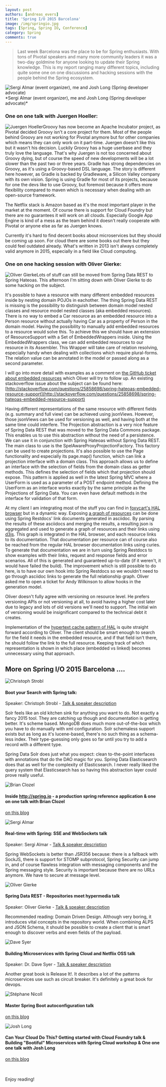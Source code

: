 ```yaml
---
layout: post
authors: [andreas_evers]
title: 'Spring I/O 2015 Barcelona'
image: /img/springio.jpg
tags: [Spring, Spring IO, Conference]
category: Spring
comments: true
---
```


>Last week Barcelona was the place to be for Spring enthusiasts. With tons of Pivotal speakers and many more community leaders it was a two-day goldmine for anyone looking to update their Spring knowledge. This is my report ranging many different topics, including quite some one on one discussions and hacking sessions with the people behind the Spring ecosystem.

<img class="image fit" src="{{ '/img/SpringIO2015/sergi-andreas-josh.jpg' | prepend: site.baseurl }}" alt="Sergi Almar (event organizer), me and Josh Long (Spring developer advocate)" />
*Sergi Almar (event organizer), me and Josh Long (Spring developer advocate)*

### One on one talk with Juergen Hoeller:

<span class="image left small"><img class="p-image" alt="Juergen Hoeller" src="{{ '/img/SpringIO2015/juergen-hoeller.jpeg' | prepend: site.baseurl }}"></span>Groovy has now become an Apache Incubator project, as Pivotal decided Groovy isn't a core project for them. Most of the people behind Groovy are not working for Pivotal anymore but for other companies which means they can only work on it part-time. Juergen doesn't like this but it wasn't his decision. Luckily Groovy has a huge userbase and they truly love the language. That's why Juergen is not too concerned about Groovy dying, but of course the speed of new developments will be a lot slower than the past two or three years.
Gradle has strong dependencies on Groovy, as it's using a Groovy-based DSL language. The story is different here however, as Gradle is backed by Gradleware, a Silicon Valley company with its own vision. Spring is using Gradle for most of its projects, because for one the devs like to use Groovy, but foremost because it offers more flexibility compared to maven which is necessary when dealing with an open-source framework.

The Netflix stack is Amazon based as it's the most important player in the market at the moment. Of course there is support for Cloud Foundry but there are no guarantees it will work on all clouds. Especially Google App Engine is kind of a mess as the team behind it doesn't really cooperate with Pivotal or anyone else as far as Juergen knows.

Currently it's hard to find decent books about microservices but they should be coming up soon. For cloud there are some books out there but they could feel outdated already. What's written in 2013 isn't always completely valid anymore in 2015, especially in a field like Cloud computing.

### One on one hacking session with Oliver Gierke:

<span class="image left small"><img  class="p-image" alt="Oliver Gierke" src="{{ '/img/SpringIO2015/oliver-gierke.jpg' | prepend: site.baseurl }}"></span>Lots of stuff can still be moved from Spring Data REST to Spring Hateoas. This afternoon I'm sitting down with Oliver Gierke to do some hacking on the subject.

It's possible to have a resource with many different embedded resources inside by nesting domain POJOs in eachother. The thing Spring Data REST is missing is the possibility to distinguish between domain model nested classes and resource model nested classes (aka embedded resources). There is no way to embed a Car resource as an embedded resource into a Person resource without actually having Car as a property of Person in the domain model. Having the possibility to manually add embedded resources to a resource would solve this.
To achieve this we should have an extension of ResourceSupport with a Set of EmbeddedWrappers inside. Using the EmbeddedWrappers class, we can add embedded resources to our resource in its Assembler. This Wrapper will take care of relation resolving, especially handy when dealing with collections which require plural-forms. The relation value can be annotated in the model or passed along as a second parameter.

I will go into more detail with examples as a comment on [the GitHub ticket about embedded resources](https://github.com/spring-projects/spring-hateoas/issues/270) which Oliver will try to follow up. An existing stackoverflow issue about the subject can be found here: [http://stackoverflow.com/questions/25858698/spring-hateoas-embedded-resource-support](http://stackoverflow.com/questions/25858698/spring-hateoas-embedded-resource-support)

Having different representations of the same resource with different fields (e.g. summary and full view) can be achieved using jsonViews. However, those jsonViews can be used for versioning as well, and having both at the same time could interfere. The Projection abstraction is a very nice feature of Spring Data REST that was moved to the Spring Data Commons package. This enables us to use this abstraction without the need of a persistence. We can use it in conjunction with Spring Hateoas without Spring Data REST.
The main class to use is the SpelAwareProxyProjectionFactory. This factory can be used to create projections. It's also possible to use the Page functionality and especially its page.map() function, which can link a projection interface with a domain class. This approach allows us to define an interface with the selection of fields from the domain class as getter methods. This defines the selection of fields which that projection should expose.
This pattern is applied as well in the latest Spring MVC where a UserForm is used as a parameter of a POST endpoint method. Defining the UserForm as an interface works exactly by the same principle as the Projections of Spring Data. You can even have default methods in the interface for validation of that form.

At my client I am integrating most of the stuff you can find in [foxycart's HAL browser](https://api-sandbox.foxycart.com/hal-browser/browser.html) but in a dynamic way. Exposing [a graph of resources](https://api-sandbox.foxycart.com/hal-browser/browser.html) can be done using Spring Restdocs' link documents generated in asciidoc. By parsing the results of these asciidocs and merging the results, a resulting json is aggregated and used to generate a graph of resources and their links using [d3js](http://d3js.org/). This graph is integrated in the HAL browser, and each resource links to its documentation. That documentation per resource can of course also be reached from the regular HAL browser documentation links using curies. To generate that documentation we are in turn using Spring Restdocs to show examples with their links, request and response fields and error scenarios. All of this is generated and guaranteed up-to-date (if it weren't, it would have failed the build). 
The improvement which is still possible to do here, is to have our own hook into Spring Restdocs so we wouldn't need to go through asciidoc links to generate the full relationship graph. Oliver asked me to open a ticket for Andy Wilkinson to allow hooks in the generation model.

Oliver doesn't fully agree with versioning on resource level. He prefers versioning APIs or not versioning at all, to avoid having a higher cost later due to legacy and lots of old versions we'll need to support. The initial win of versioning would be insignificant compared to the technical debt it creates. 

Implementation of the [hypertext cache pattern of HAL](https://tools.ietf.org/html/draft-kelly-json-hal-06#section-8.3) is quite straight forward according to Oliver. The client should be smart enough to search for the field it needs in the embedded resource, and if that field isn't there, he should follow the link to the full resource. Keeping track of which representation is shown in which place (embedded vs linked) becomes unnecessary using that approach.

## More on Spring I/O 2015 Barcelona ....

<span class="image left small"><img  class="p-image" alt="Christoph Strobl" src="{{ '/img/SpringIO2015/christoph-strobl.png' | prepend: site.baseurl }}"></span>

#### Boot your Search with Spring talk:

Speaker: Christoph Strobl - [Talk & speaker description](http://www.springio.net/boot-your-search-with-spring/)

Solr feels like an old kitchen sink for anything you want to do. Not exactly a fancy 2015 tool. They are catching up though and documentation is getting better. It's scheme based. MongoDB does much more out-of-the-box which you have to do manually with xml configuration. Solr schemaless support exists but as long as it's lucene-based, there's no such thing as a schema-less index. Their type-guessing only goes so far until you try to add a record with a different type.

Spring Data Solr does just what you expect: clean to-the-point interfaces with annotations that do the DAO magic for you. Spring Data Elasticsearch does that as well for the complexity of Elasticsearch. I never really liked the query system that Elasticsearch has so having this abstraction layer could prove really useful.

<span class="image left small"><img  class="p-image" alt="Brian Clozel" src="{{ '/img/SpringIO2015/brian-clozel.jpeg' | prepend: site.baseurl }}"></span>

#### Inside http://spring.io - a production spring reference application & one on one talk with Brian Clozel

[on this blog](http://ordina-jworks.github.io/spring/2015/05/08/SpringIO15-Sagan.html)
<p style="clear:both"></p>
<span class="image left small"><img  class="p-image" alt="Sergi Almar" src="{{ '/img/SpringIO2015/sergi-almar.jpg' | prepend: site.baseurl }}"></span>

#### Real-time with Spring: SSE and WebSockets talk

Speaker: Sergi Almar - [Talk & speaker description](http://www.springio.net/real-time-with-spring-sse-and-websockets/)

Spring WebSockets is better than JSR356 because: there is a fallback with SockJS, there is support for STOMP subprotocol, Spring Security can jump in, and of course flawless integration with messaging components and the Spring messaging style. Security is important because there are no URLs anymore. We have to secure at message level.
<p style="clear:both"></p>
<span class="image left small"><img  class="p-image" alt="Oliver Gierke" src="{{ '/img/SpringIO2015/oliver-gierke.jpg' | prepend: site.baseurl }}"></span>

#### Spring Data REST - Repositories meet hypermedia talk

Speaker: Oliver Gierke - [Talk & speaker description](http://www.springio.net/spring-data-rest-repositories-meet-hypermedia/)

Recommended reading: Domain Driven Design. Although very boring, it introduces vital concepts in the repository world. When combining ALPS and JSON Schema, it should be possible to create a client that is smart enough to discover verbs and even fields of the payload.
<p style="clear:both"></p>
<span class="image left small"><img  class="p-image" alt="Dave Syer" src="{{ '/img/SpringIO2015/dave-syer.jpg' | prepend: site.baseurl }}"></span>

#### Building Microservices with Spring Cloud and Netflix OSS talk

Speaker: Dr. Dave Syer  - [Talk & speaker description](http://www.springio.net/building-microservices-with-spring-cloud-and-netflix-oss)

Another great book is Release It!. It describes a lot of the patterns microservices use such as circuit breaker. It's definitely a great book for devops.
<p style="clear:both"></p>
<span class="image left small"><img  class="p-image" alt="Stéphane Nicoll" src="{{ '/img/SpringIO2015/stephane-nicoll.png' | prepend: site.baseurl }}"></span>

#### Master Spring Boot autoconfiguration talk

[on this blog](http://ordina-jworks.github.io/spring/2015/05/08/SpringIO15-Autoconfig.html)
<p style="clear:both"></p>
<span class="image left small"><img  class="p-image" alt="Josh Long" src="{{ '/img/SpringIO2015/josh-long.png' | prepend: site.baseurl }}"></span>

#### Can Your Cloud Do This? Getting started with Cloud Foundry talk & Building "Bootiful" Microservices with Spring Cloud workshop & One one one talk with Josh Long

[on this blog](http://ordina-jworks.github.io/spring/2015/05/08/SpringIO15-Microservices.html)
<p style="clear:both"></p>
<br/>
<br/>
Enjoy reading!
<br />
<br />